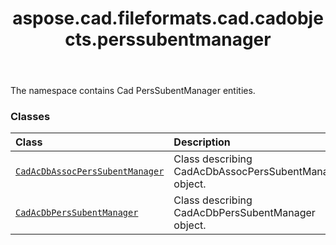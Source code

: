 ﻿---
title: aspose.cad.fileformats.cad.cadobjects.perssubentmanager
second_title: Aspose.CAD for Python via .NET API References
description: 
type: docs
weight: 10
url: /aspose.cad.fileformats.cad.cadobjects.perssubentmanager/
is_root: false
---

The namespace contains Cad PersSubentManager entities.

### Classes
| Class | Description |
| :- | :- |
| [`CadAcDbAssocPersSubentManager`](/cad/python-net/aspose.cad.fileformats.cad.cadobjects.perssubentmanager/cadacdbassocperssubentmanager) | Class describing CadAcDbAssocPersSubentManager object. |
| [`CadAcDbPersSubentManager`](/cad/python-net/aspose.cad.fileformats.cad.cadobjects.perssubentmanager/cadacdbperssubentmanager) | Class describing CadAcDbPersSubentManager object. |


